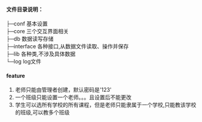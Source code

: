 #### 文件目录说明：  
├─conf  基本设置  
├─core  三个交互界面相关  
├─db  数据读写存储  
├─interface  各种接口,从数据文件读取、操作并保存  
├─lib  各种类,不涉及具体数据  
└─log  log文件  


#### feature
1. 老师只能由管理者创建，默认密码是'123'  
2. 一个班级只能设置一个老师。。。且设置后不能更改  
3. 学生可以选所有学校的所有课程，但是老师只能隶属于一个学校,只能教该学校的班级,可以教多个班级  
